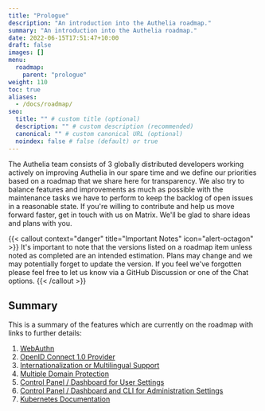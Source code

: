 ```yaml
---
title: "Prologue"
description: "An introduction into the Authelia roadmap."
summary: "An introduction into the Authelia roadmap."
date: 2022-06-15T17:51:47+10:00
draft: false
images: []
menu:
  roadmap:
    parent: "prologue"
weight: 110
toc: true
aliases:
  - /docs/roadmap/
seo:
  title: "" # custom title (optional)
  description: "" # custom description (recommended)
  canonical: "" # custom canonical URL (optional)
  noindex: false # false (default) or true
---
```


The Authelia team consists of 3 globally distributed developers working actively on improving Authelia in our spare time
and we define our priorities based on a roadmap that we share here for transparency. We also try to balance features and
improvements as much as possible with the maintenance tasks we have to perform to keep the backlog of open issues in a
reasonable state. If you're willing to contribute and help us move forward faster, get in touch with us on Matrix. We'll
be glad to share ideas and plans with you.

{{< callout context="danger" title="Important Notes" icon="alert-octagon" >}}
It's important to note that the versions listed on a roadmap item unless noted as completed are an intended estimation.
Plans may change and we may potentially forget to update the version. If you feel we've forgotten please feel free to
let us know via a GitHub Discussion or one of the Chat options.
{{< /callout >}}

## Summary

This is a summary of the features which are currently on the roadmap with links to further details:

1. [WebAuthn](../active/webauthn.md)
2. [OpenID Connect 1.0 Provider](../active/openid-connect.md)
3. [Internationalization or Multilingual Support](../active/internationalization.md)
4. [Multiple Domain Protection](../active/multi-domain-protection.md)
5. [Control Panel / Dashboard for User  Settings](../active/dashboard-control-panel-for-users.md)
6. [Control Panel / Dashboard and CLI for Administration Settings](../active/dashboard-control-panel-and-cli-for-admins.md)
7. [Kubernetes Documentation](../active/kubernetes-documentation.md)
